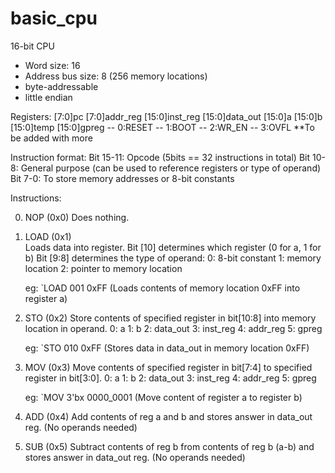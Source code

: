 # basic_cpu

16-bit CPU 
- Word size: 16
- Address bus size: 8 (256 memory locations)
- byte-addressable
- little endian

Registers:
[7:0]pc
[7:0]addr_reg
[15:0]inst_reg
[15:0]data_out
[15:0]a
[15:0]b
[15:0]temp
[15:0]gpreg
-- 0:RESET
-- 1:BOOT
-- 2:WR_EN
-- 3:OVFL
**To be added with more


Instruction format:
Bit 15-11: Opcode (5bits == 32 instructions in total)
Bit 10-8: General purpose (can be used to reference registers or type of operand)
Bit 7-0: To store memory addresses or 8-bit constants

Instructions:

0. NOP (0x0)
   Does nothing.

1. LOAD (0x1)	
   Loads data into register.
   Bit [10] determines which register (0 for a, 1 for b)
   Bit [9:8] determines the type of operand:
   0: 8-bit constant
   1: memory location
   2: pointer to memory location

   eg: `LOAD 001 0xFF (Loads contents of memory location 0xFF into register a)

3. STO (0x2)
   Store contents of specified register in bit[10:8] into memory location in operand.
   0: a
   1: b
   2: data_out
   3: inst_reg
   4: addr_reg
   5: gpreg

   eg: `STO 010 0xFF (Stores data in data_out in memory location 0xFF)

4. MOV (0x3)
   Move contents of specified register in bit[7:4] to specified register in bit[3:0].
   0: a
   1: b
   2: data_out
   3: inst_reg
   4: addr_reg
   5: gpreg

   eg: `MOV 3'bx 0000_0001 (Move content of register a to register b)

5. ADD (0x4)
   Add contents of reg a and b and stores answer in data_out reg. (No operands needed)

6. SUB (0x5)
   Subtract contents of reg b from contents of reg b (a-b) and stores answer in data_out reg. (No operands needed)







